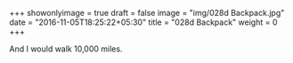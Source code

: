+++
showonlyimage = true
draft = false
image = "img/028d Backpack.jpg"
date = "2016-11-05T18:25:22+05:30"
title = "028d Backpack"
weight = 0
+++

And I would walk 10,000 miles.

